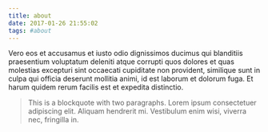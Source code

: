 ```yaml
---
title: about
date: 2017-01-26 21:55:02
tags: #about
---
```

Vero eos et accusamus et iusto odio dignissimos ducimus qui blanditiis praesentium voluptatum deleniti atque corrupti quos dolores et quas molestias excepturi sint occaecati cupiditate non provident, similique sunt in culpa qui officia deserunt mollitia animi, id est laborum et dolorum fuga. Et harum quidem rerum facilis est et expedita distinctio.
> This is a blockquote with two paragraphs. Lorem ipsum  consectetuer adipiscing elit. Aliquam hendrerit mi.  Vestibulum enim wisi, viverra nec, fringilla in.
>



